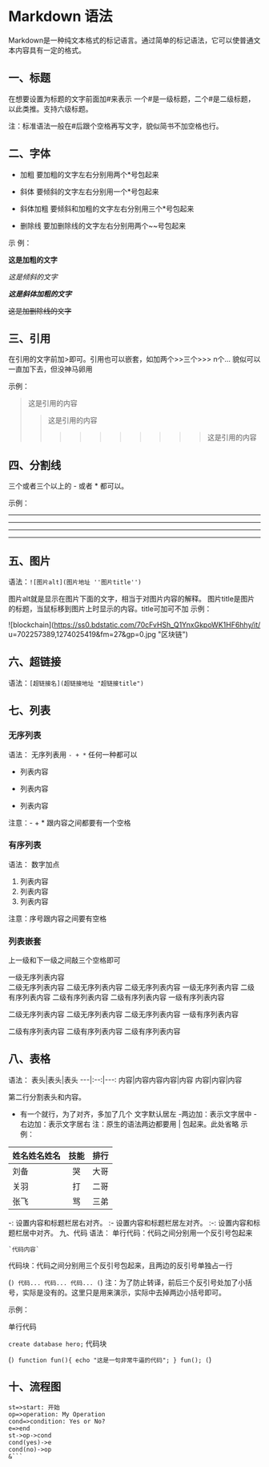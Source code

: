 # Markdown 语法

Markdown是一种纯文本格式的标记语言。通过简单的标记语法，它可以使普通文本内容具有一定的格式。


## 一、标题
在想要设置为标题的文字前面加#来表示
一个#是一级标题，二个#是二级标题，以此类推。支持六级标题。

注：标准语法一般在#后跟个空格再写文字，貌似简书不加空格也行。


## 二、字体
- 加粗
    要加粗的文字左右分别用两个*号包起来

- 斜体
    要倾斜的文字左右分别用一个*号包起来

- 斜体加粗
    要倾斜和加粗的文字左右分别用三个*号包起来

- 删除线
    要加删除线的文字左右分别用两个~~号包起来

示  例：

**这是加粗的文字**

*这是倾斜的文字*

***这是斜体加粗的文字***

~~这是加删除线的文字~~


## 三、引用
在引用的文字前加>即可。引用也可以嵌套，如加两个>>三个>>>
n个...
貌似可以一直加下去，但没神马卵用

示例：

> 这是引用的内容
>>这是引用的内容
>>>>>>>>>>这是引用的内容


## 四、分割线
三个或者三个以上的 - 或者 * 都可以。

示例：

---
----
***
*****

## 五、图片
语法：`![图片alt](图片地址 ''图片title'')`

图片alt就是显示在图片下面的文字，相当于对图片内容的解释。
图片title是图片的标题，当鼠标移到图片上时显示的内容。title可加可不加
示例：

![blockchain](https://ss0.bdstatic.com/70cFvHSh_Q1YnxGkpoWK1HF6hhy/it/
u=702257389,1274025419&fm=27&gp=0.jpg "区块链")



## 六、超链接
语法：`[超链接名](超链接地址 "超链接title")`


## 七、列表
### 无序列表
语法： 无序列表用 `- + *` 任何一种都可以

- 列表内容
+ 列表内容
* 列表内容

注意：- + * 跟内容之间都要有一个空格

### 有序列表
语法： 数字加点

1. 列表内容
2. 列表内容
3. 列表内容

注意：序号跟内容之间要有空格

### 列表嵌套
上一级和下一级之间敲三个空格即可

一级无序列表内容   
   二级无序列表内容
   二级无序列表内容
   二级无序列表内容
一级无序列表内容
    二级有序列表内容
    二级有序列表内容
    二级有序列表内容
一级有序列表内容

二级无序列表内容
二级无序列表内容
二级无序列表内容
一级有序列表内容

二级有序列表内容
二级有序列表内容
二级有序列表内容
## 八、表格
语法：
表头|表头|表头
---|:--:|---:
内容|内容内容内容|内容
内容|内容|内容

第二行分割表头和内容。
- 有一个就行，为了对齐，多加了几个
文字默认居左
-两边加：表示文字居中
-右边加：表示文字居右
注：原生的语法两边都要用 | 包起来。此处省略
示例：

姓名姓名姓名|技能|排行
--|:--:|--:
刘备|哭|大哥
关羽|打|二哥
张飞|骂|三弟

-: 设置内容和标题栏居右对齐。
:- 设置内容和标题栏居左对齐。
:-: 设置内容和标题栏居中对齐。
九、代码
语法：
单行代码：代码之间分别用一个反引号包起来

    `代码内容`
代码块：代码之间分别用三个反引号包起来，且两边的反引号单独占一行

(```)
  代码...
  代码...
  代码...
(```)
注：为了防止转译，前后三个反引号处加了小括号，实际是没有的。这里只是用来演示，实际中去掉两边小括号即可。

示例：

单行代码

`create database hero;`
代码块

(```)
    function fun(){
         echo "这是一句非常牛逼的代码";
    }
    fun();
(```)

## 十、流程图

```flow
st=>start: 开始
op=>operation: My Operation
cond=>condition: Yes or No?
e=>end
st->op->cond
cond(yes)->e
cond(no)->op
&```

